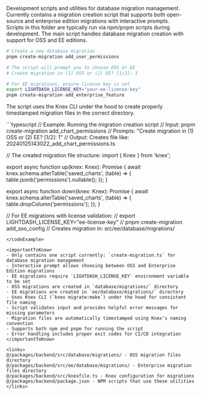 <summary>
Development scripts and utilities for database migration management. Currently contains a migration creation script that supports both open-source and enterprise edition migrations with interactive prompts.
</summary>

<howToUse>
Scripts in this folder are typically run via npm/pnpm scripts during development. The main script handles database migration creation with support for OSS and EE editions.

```bash
# Create a new database migration
pnpm create-migration add_user_permissions

# The script will prompt you to choose OSS or EE
# Create migration in (1) OSS or (2) EE? [1/2]: 1

# For EE migrations, ensure license key is set
export LIGHTDASH_LICENSE_KEY="your-ee-license-key"
pnpm create-migration add_enterprise_feature
```

The script uses the Knex CLI under the hood to create properly timestamped migration files in the correct directory.
</howToUse>

<codeExample>
```typescript
// Example: Running the migration creation script
// Input: pnpm create-migration add_chart_permissions
// Prompts: "Create migration in (1) OSS or (2) EE? [1/2]: 1"
// Output: Creates file like: 20240125143022_add_chart_permissions.ts

// The created migration file structure:
import { Knex } from 'knex';

export async function up(knex: Knex): Promise<void> {
await knex.schema.alterTable('saved_charts', (table) => {
table.jsonb('permissions').nullable();
});
}

export async function down(knex: Knex): Promise<void> {
await knex.schema.alterTable('saved_charts', (table) => {
table.dropColumn('permissions');
});
}

// For EE migrations with license validation:
// export LIGHTDASH_LICENSE_KEY="ee-license-key"
// pnpm create-migration add_sso_config
// Creates migration in: src/ee/database/migrations/

```
</codeExample>

<importantToKnow>
- Only contains one script currently: `create-migration.ts` for database migration management
- Interactive prompt allows choosing between OSS and Enterprise Edition migrations
- EE migrations require `LIGHTDASH_LICENSE_KEY` environment variable to be set
- OSS migrations are created in `database/migrations/` directory
- EE migrations are created in `ee/database/migrations/` directory
- Uses Knex CLI (`knex migrate:make`) under the hood for consistent file naming
- Script validates input and provides helpful error messages for missing parameters
- Migration files are automatically timestamped using Knex's naming convention
- Supports both npm and pnpm for running the script
- Error handling includes proper exit codes for CI/CD integration
</importantToKnow>

<links>
@/packages/backend/src/database/migrations/ - OSS migration files directory
@/packages/backend/src/ee/database/migrations/ - Enterprise migration files directory
@/packages/backend/src/knexfile.ts - Knex configuration for migrations
@/packages/backend/package.json - NPM scripts that use these utilities
</links>
```
